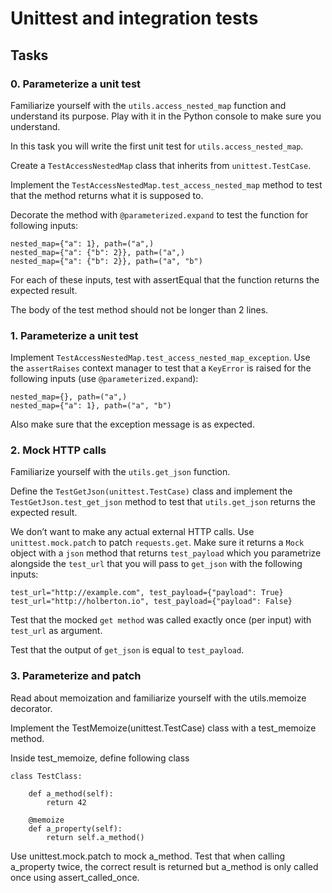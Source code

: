 # Unittest and integration tests

## Tasks
### 0. Parameterize a unit test
Familiarize yourself with the ```utils.access_nested_map``` function and understand its purpose. Play with it in the Python console to make sure you understand.

In this task you will write the first unit test for ```utils.access_nested_map```.

Create a ```TestAccessNestedMap``` class that inherits from ```unittest.TestCase```.

Implement the ```TestAccessNestedMap.test_access_nested_map``` method to test that the method returns what it is supposed to.

Decorate the method with ```@parameterized.expand``` to test the function for following inputs:
```
nested_map={"a": 1}, path=("a",)
nested_map={"a": {"b": 2}}, path=("a",)
nested_map={"a": {"b": 2}}, path=("a", "b")
```
For each of these inputs, test with assertEqual that the function returns the expected result.

The body of the test method should not be longer than 2 lines.

### 1. Parameterize a unit test
Implement ```TestAccessNestedMap.test_access_nested_map_exception```. Use the ```assertRaises``` context manager to test that a ```KeyError``` is raised for the following inputs (use ```@parameterized.expand```):
```
nested_map={}, path=("a",)
nested_map={"a": 1}, path=("a", "b")
```
Also make sure that the exception message is as expected.

### 2. Mock HTTP calls
Familiarize yourself with the ```utils.get_json``` function.

Define the ```TestGetJson(unittest.TestCase)``` class and implement the ```TestGetJson.test_get_json``` method to test that ```utils.get_json``` returns the expected result.

We don’t want to make any actual external HTTP calls. Use ```unittest.mock.patc```h to patch ```requests.get```. Make sure it returns a ```Mock``` object with a ```json``` method that returns ```test_payload``` which you parametrize alongside the ```test_url``` that you will pass to ```get_json``` with the following inputs:
```
test_url="http://example.com", test_payload={"payload": True}
test_url="http://holberton.io", test_payload={"payload": False}
```
Test that the mocked ```get method``` was called exactly once (per input) with ```test_url``` as argument.

Test that the output of ```get_json``` is equal to ```test_payload```.

### 3. Parameterize and patch
Read about memoization and familiarize yourself with the utils.memoize decorator.

Implement the TestMemoize(unittest.TestCase) class with a test_memoize method.

Inside test_memoize, define following class
```
class TestClass:

    def a_method(self):
        return 42

    @memoize
    def a_property(self):
        return self.a_method()
```
Use unittest.mock.patch to mock a_method. Test that when calling a_property twice, the correct result is returned but a_method is only called once using assert_called_once.

